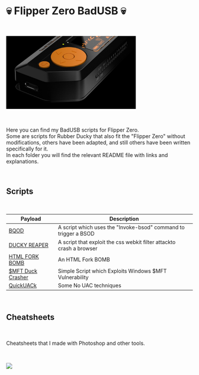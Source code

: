 <h1>💀 Flipper Zero BadUSB 💀</h1>

</BR>

<p>
  <img src="https://raw.githubusercontent.com/JonnyBanana/Bananas_Flipper/main/IMG/BADUSB.jpg" width="350">
</p>

</BR>

Here you can find my BadUSB scripts for Flipper Zero. </BR>
Some are scripts for Rubber Ducky that also fit the "Flipper Zero" without modifications, 
others have been adapted, and still others have been written specifically for it. </BR>
In each folder you will find the relevant README file with links and explanations. </BR>

</BR>

<h2>Scripts</h2>

</BR>

| Payload        | Description   |
| ------------- | ------------- |
| <a href="https://github.com/JonnyBanana/BQOD_tHE_bLUE_qUACK_oF_dEATH">BQOD</a>  | A script which uses the "Invoke-bsod" command to trigger a BSOD  |
| <a href="https://github.com/JonnyBanana/DUCKY_REAPER">DUCKY REAPER</a>  | A script that exploit the css webkit filter attackto crash a browser  | 
| <a href="https://github.com/JonnyBanana/Rubber-Ducky_HTML_Fork-Bomb">HTML FORK BOMB</a>  | An HTML Fork BOMB  |
| <a href="https://github.com/JonnyBanana/-MFT-Duck-Crasher">$MFT Duck Crasher</a>  | Simple Script which Exploits Windows $MFT Vulnerability  | 
| <a href="https://github.com/JonnyBanana/QuickUACk">QuickUACk</a>  | Some No UAC techniques  |

</BR>

<h2>Cheatsheets</h2>

</BR>

Cheatsheets that I made with Photoshop and other tools.

</BR>

<p>
  <img src="https://camo.githubusercontent.com/50dd01da9e7815ac08fa1323577bcd0a40c0ce46377eb4ab2243e50bd3f53496/68747470733a2f2f692e696d6775722e636f6d2f6e4c6e33425a532e706e67" width="350">
</p>

</BR>






